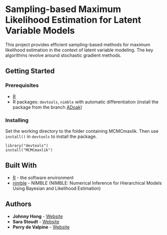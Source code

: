 # Sampling-based Maximum Likelihood Estimation for Latent Variable Models

This project provides efficient sampling-based methods for maximum likelihood estimation in the context of latent variable modeling. The key algorithms revolve around stochastic gradient methods.

## Getting Started

### Prerequisites

* [R](https://www.r-project.org/)
* R packages: `devtools`, `nimble` with automatic differentiation (install the package from the branch [ADoak](https://github.com/nimble-dev/nimble/tree/ADoak))

### Installing

Set the working directory to the folder containing MCMCmaxlik. Then use `install()` in `devtools` to install the package.

```
library("devtools")
install("MCMCmaxlik")
```

## Built With

* [R](https://www.r-project.org/) - the software environment
* [nimble](https://r-nimble.org/) - NIMBLE (NIMBLE: Numerical Inference for Hierarchical Models Using Bayesian and Likelihood Estimation)

## Authors

* **Johnny Hong**  - [Website](https://jcyhong.github.io/)
* **Sara Stoudt** - [Website](https://www.stat.berkeley.edu/~sstoudt/)
* **Perry de Valpine**  - [Website](https://nature.berkeley.edu/~pdevalpine/)
